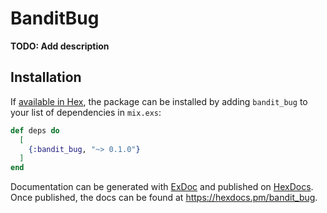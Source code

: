 # BanditBug

**TODO: Add description**

## Installation

If [available in Hex](https://hex.pm/docs/publish), the package can be installed
by adding `bandit_bug` to your list of dependencies in `mix.exs`:

```elixir
def deps do
  [
    {:bandit_bug, "~> 0.1.0"}
  ]
end
```

Documentation can be generated with [ExDoc](https://github.com/elixir-lang/ex_doc)
and published on [HexDocs](https://hexdocs.pm). Once published, the docs can
be found at <https://hexdocs.pm/bandit_bug>.

